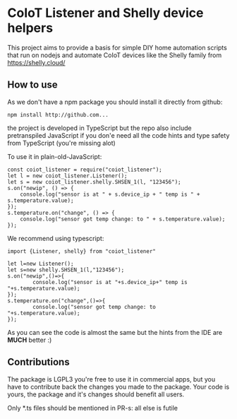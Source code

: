 # CoIoT Listener and Shelly device helpers

This project aims to provide a basis for simple DIY home automation scripts that run on nodejs and automate CoIoT devices like the Shelly family from https://shelly.cloud/

## How to use

As we don't have a npm package you should install it directly from github:

```
npm install http://github.com...
```

the project is developed in TypeScript but the repo also include pretranspiled JavaScript if you don'e need all the code hints and type safety from TypeScript (you're missing alot)

To use it in plain-old-JavaScript:

```
const coiot_listener = require("coiot_listener");
let l = new coiot_listener.Listener();
let s = new coiot_listener.shelly.SHSEN_1(l, "123456");
s.on("newip", () => {
    console.log("sensor is at " + s.device_ip + " temp is " + s.temperature.value);
});
s.temperature.on("change", () => {
    console.log("sensor got temp change: to " + s.temperature.value);
});
```

We recommend using typescript:

```
import {Listener, shelly} from "coiot_listener"

let l=new Listener();
let s=new shelly.SHSEN_1(l,"123456");
s.on("newip",()=>{
        console.log("sensor is at "+s.device_ip+" temp is "+s.temperature.value);
}); 
s.temperature.on("change",()=>{
        console.log("sensor got temp change: to "+s.temperature.value);
});

```

As you can see the code is almost the same but the hints from the IDE are **MUCH** better :)

## Contributions

The package is LGPL3 you're free to use it in commercial apps, but you have to contribute back the changes you made to the package. Your code is yours, the package  and it's changes should benefit all users.

Only *.ts files should be mentioned in PR-s: all else is futile 

